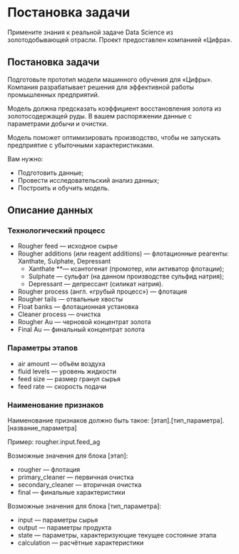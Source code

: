 # Постановка задачи
Примените знания к реальной задаче Data Science из золотодобывающей отрасли. Проект предоставлен компанией «Цифра».

## Постановка задачи
Подготовьте прототип модели машинного обучения для «Цифры». Компания разрабатывает решения для эффективной работы промышленных предприятий.

Модель должна предсказать коэффициент восстановления золота из золотосодержащей руды. В вашем распоряжении данные с параметрами добычи и очистки. 

Модель поможет оптимизировать производство, чтобы не запускать предприятие с убыточными характеристиками.

Вам нужно:
- Подготовить данные;
- Провести исследовательский анализ данных;
- Построить и обучить модель.

## Описание данных
### Технологический процесс
- Rougher feed — исходное сырье
- Rougher additions (или reagent additions) — флотационные реагенты: Xanthate, Sulphate, Depressant
   - Xanthate **— ксантогенат (промотер, или активатор флотации);
   - Sulphate — сульфат (на данном производстве сульфид натрия);
   - Depressant — депрессант (силикат натрия).
- Rougher process (англ. «грубый процесс») — флотация
- Rougher tails — отвальные хвосты
- Float banks — флотационная установка
- Cleaner process — очистка
- Rougher Au — черновой концентрат золота
- Final Au — финальный концентрат золота
### Параметры этапов
- air amount — объём воздуха
- fluid levels — уровень жидкости
- feed size — размер гранул сырья
- feed rate — скорость подачи
### Наименование признаков
Наименование признаков должно быть такое:
[этап].[тип_параметра].[название_параметра]

Пример: rougher.input.feed_ag

Возможные значения для блока [этап]:
- rougher — флотация
- primary_cleaner — первичная очистка
- secondary_cleaner — вторичная очистка
- final — финальные характеристики

Возможные значения для блока [тип_параметра]:
- input — параметры сырья
- output — параметры продукта
- state — параметры, характеризующие текущее состояние этапа
- calculation — расчётные характеристики
